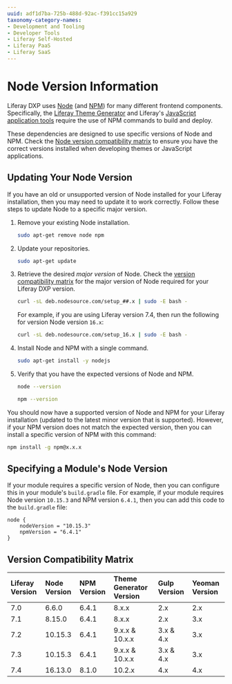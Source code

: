 ```yaml
---
uuid: adf1d7ba-725b-488d-92ac-f391cc15a929
taxonomy-category-names:
- Development and Tooling
- Developer Tools
- Liferay Self-Hosted
- Liferay PaaS
- Liferay SaaS
---
```

# Node Version Information

Liferay DXP uses [Node](https://nodejs.org/en/) (and [NPM](https://www.npmjs.com/)) for many different frontend components. Specifically, the [Liferay Theme Generator](../../customizing-liferays-look-and-feel/themes/setting-up-an-environment-and-creating-a-theme.md) and Liferay's [JavaScript application tools](../../building-applications/developing-a-javascript-application.md) require the use of NPM commands to build and deploy.

These dependencies are designed to use specific versions of Node and NPM. Check the [Node version compatibility matrix](#version-compatibility-matrix) to ensure you have the correct versions installed when developing themes or JavaScript applications.

## Updating Your Node Version

If you have an old or unsupported version of Node installed for your Liferay installation, then you may need to update it to work correctly. Follow these steps to update Node to a specific major version.

1. Remove your existing Node installation.

   ```bash
   sudo apt-get remove node npm
   ```

1. Update your repositories.

   ```bash
   sudo apt-get update
   ```

1. Retrieve the desired *major version* of Node. Check the [version compatibility matrix](#version-compatibility-matrix) for the major version of Node required for your Liferay DXP version.

   ```bash
   curl -sL deb.nodesource.com/setup_##.x | sudo -E bash -
   ```

   For example, if you are using Liferay version 7.4, then run the following for version Node version `16.x`:

   ```bash
   curl -sL deb.nodesource.com/setup_16.x | sudo -E bash -
   ````

1. Install Node and NPM with a single command.

   ```bash
   sudo apt-get install -y nodejs
   ````

1. Verify that you have the expected versions of Node and NPM.

   ```bash
   node --version
   ```

   ```bash
   npm --version
   ```

You should now have a supported version of Node and NPM for your Liferay installation (updated to the latest minor version that is supported). However, if your NPM version does not match the expected version, then you can install a specific version of NPM with this command:

```bash
npm install -g npm@x.x.x
```

## Specifying a Module's Node Version

If your module requires a specific version of Node, then you can configure this in your module's `build.gradle` file. For example, if your module requires Node version `10.15.3` and NPM version `6.4.1`, then you can add this code to the `build.gradle` file:

```
node {
	nodeVersion = "10.15.3"
	npmVersion = "6.4.1"
}
```

## Version Compatibility Matrix

| **Liferay Version** | **Node Version** | **NPM Version** | **Theme Generator Version** | **Gulp Version** | **Yeoman Version** |
| :------------------ | :--------------- | :-------------- | :-------------------------- | :--------------- | :----------------- |
| 7.0                 |      6.6.0       |      6.4.1      |            8.x.x            |       2.x        |        2.x         |
| 7.1                 |      8.15.0      |      6.4.1      |            8.x.x            |       2.x        |        3.x         |
| 7.2                 |     10.15.3      |      6.4.1      |       9.x.x & 10.x.x        |    3.x & 4.x     |        3.x         |
| 7.3                 |     10.15.3      |      6.4.1      |       9.x.x & 10.x.x        |    3.x & 4.x     |        3.x         |
| 7.4                 |     16.13.0      |      8.1.0      |           10.2.x            |       4.x        |        4.x         |
